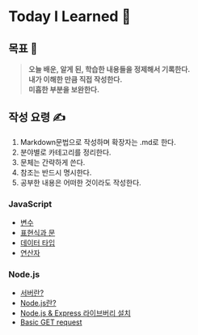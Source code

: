 # Today I Learned 📖
## 목표 🚩
>**오늘 배운, 알게 된, 학습한 내용들을 정제해서 기록한다.**  
>**내가 이해한 만큼 직접 작성한다.**  
>**미흡한 부분을 보완한다.**  

## 작성 요령 ✍️
1. Markdown문법으로 작성하며 확장자는 .md로 한다.
2. 분야별로 카테고리를 정리한다.
3. 문체는 간략하게 쓴다.  
4. 참조는 반드시 명시한다.  
5. 공부한 내용은 어떠한 것이라도 작성한다.

### JavaScript
- [변수](JavaScript/변수/README.md)
- [표현식과 문](JavaScript/표현식과%20문/README.md)
- [데이터 타입](JavaScript/데이터%20타입/README.md)
- [연산자](JavaScript/연산자/README.md)
### Node.js
- [서버란?](Node.js/서버란/README.md)
- [Node.js란?](Node.js/Node.js란/README.md)
- [Node.js & Express 라이브버리 설치](Node.js/Node.js%20%26%20Express%20라이브러리%20설치/README.md)
- [Basic GET request](Node.js/Basic%20GET%20request/README.md)
